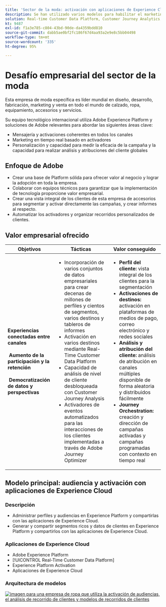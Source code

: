 ```yaml
---
title: 'Sector de la moda: activación con aplicaciones de Experience Cloud'
description: Se han utilizado varios modelos para habilitar el marketing en tiempo real, activación en canales múltiples y análisis en canales múltiples.
solution: Real-time Customer Data Platform, Customer Journey Analytics, Journey Orchestration
kt: 9487
exl-id: f1a3e785-c804-43bd-90de-da4359bdd810
source-git-commit: dabb5ae0bf2fc186f67d4aa93a2e9e8c5bb04498
workflow-type: tm+mt
source-wordcount: '335'
ht-degree: 95%

---
```


# Desafío empresarial del sector de la moda

Esta empresa de moda específica es líder mundial en diseño, desarrollo, fabricación, marketing y venta en todo el mundo de calzado, ropa, equipamiento, accesorios y servicios.

Su equipo tecnológico internacional utiliza Adobe Experience Platform y soluciones de Adobe relevantes para abordar las siguientes áreas clave:

* Mensajería y activaciones coherentes en todos los canales
* Marketing en tiempo real basado en activadores
* Personalización y capacidad para medir la eficacia de la campaña y la capacidad para realizar análisis y atribuciones del cliente globales

## Enfoque de Adobe

* Crear una base de Platform sólida para ofrecer valor al negocio y lograr la adopción en toda la empresa.
* Colaborar con equipos técnicos para garantizar que la implementación de tecnología proporcione valor empresarial.
* Crear una vista integral de los clientes de esta empresa de accesorios para segmentar y activar directamente las campañas, y crear informes al respecto.
* Automatizar los activadores y organizar recorridos personalizados de clientes.

## Valor empresarial ofrecido

| Objetivos | Tácticas | Valor conseguido |
|---|---|---|
| **Experiencias conectadas entre canales **<br></br>** Aumento de la participación y la retención **<br></br>** Democratización de datos y perspectivas**</ul> | <ul><li>Incorporación de varios conjuntos de datos empresariales para crear decenas de millones de perfiles y cientos de segmentos, varios destinos y tableros de informes</li><li>Activación en varios destinos mediante Real-Time Customer Data Platform</li><li>Capacidad de análisis de nivel de cliente desbloqueada con Customer Journey Analysis</li><li>Activadores de eventos automatizados para las interacciones de los clientes implementadas a través de Adobe Journey Optimizer</li></ul> | <ul><li><strong> Perfil del cliente: </strong>vista integral de los clientes para la segmentación</li><li><strong>Activaciones de destinos: </strong>activación en plataformas de medios de pago, correo electrónico y redes sociales</li><li><strong>Análisis y atribución del cliente: </strong>análisis de atribución en canales múltiples disponible de forma aleatoria y distribuidos fácilmente<li><strong>Journey Orchestration: </strong> creación y dirección de campañas activadas y campañas programadas con contexto en tiempo real</li></ul> |

## Modelo principal: audiencia y activación con aplicaciones de Experience Cloud

### Descripción

<ul><li>Administrar perfiles y audiencias en Experience Platform y compartirlas con las aplicaciones de Experience Cloud.</li><li>Generar y compartir segmentos ricos y datos de clientes en Experience Platform y compartirlos con las aplicaciones de Experience Cloud.</li></ul>

### Aplicaciones de Experience Cloud

<ul><li>Adobe Experience Platform   </li><li>[!UICONTROL Real-Time Customer Data Platform]</li><li>Experience Platform Activation</li><li>Aplicaciones de Experience Cloud</li></ul>

### Arquitectura de modelos

<a href="https://experienceleague.adobe.com/docs/blueprints-learn/architecture/audience-activation/platform-and-applications.html?lang=es"><img alt="imagen para una empresa de ropa que utiliza la activación de audiencias, el análisis de recorrido de clientes y modelos de recorridos de clientes" src="https://experienceleague.adobe.com/docs/blueprints-learn/assets/aep+apps_vertical.svg?lang=en" class="modal-image"/></a>
